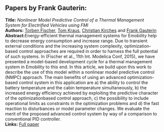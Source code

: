 <h2>Papers by Frank Gauterin:</h2>
<p>
<b>Title:</b> <i> Nonlinear Model Predictive Control of a Thermal Management System for Electrified Vehicles using FMI </i> <br />
<b>Authors:</b> <a href="../authors/author_71.html">Torben Fischer</a>, <a href="../authors/author_143.html">Tom Kraus</a>, <a href="../authors/author_138.html">Christian Kirches</a> and <a href="../authors/author_83.html">Frank Gauterin</a><br />
<b>Abstract:</b>Energy-efficient thermal management systems for Emobility
help to decrease energy consumption and increase
range. Due to transient external conditions and the
increasing system complexity, optimization-based control
approaches are required in order to harness the full potential
of such systems. In (Fischer et al., 11th Int. Modelica
Conf, 2015), we have presented a model-based development
cycle for a thermal management system in Emobility
to this end. In this article, we build upon this
work to describe the use of this model within a nonlinear
model predictive control (NMPC) approach. The main
benefits of using an advanced optimization-based control
system in this application are a) the ability to control
the battery temperature and the cabin temperature simultaneously,
b) the increased energy efficiency achieved
by exploiting the predictive character of the optimizationbased
control approach, c) the possibility to include operational
limits as constraints in the optimization problems
and d) the fast reaction to disturbances or model parameter
changes. We evaluate the merit of the proposed advanced
control system by way of a comparison to conventional
PID controller.<br />
<b>Links:</b> <a href="../submissions/ecp17132255_FischerKrausKirchesGauterin.pdf">Full paper</a></p>